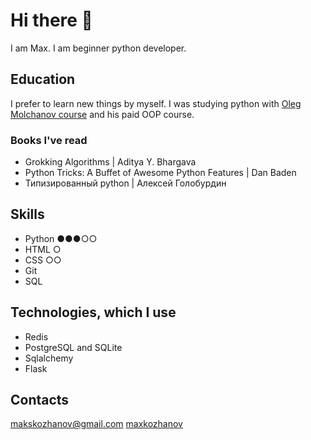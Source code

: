 # Hi there 👋
I am Max.
I am beginner python developer.

## Education
I prefer to learn new things by myself.
I was studying python with [Oleg Molchanov course](https://youtube.com/playlist?list=PLlWXhlUMyooaeSj8L8tVVbtUo0WCO4ORR&si=3TOXOvZ0pRO4jusr) and his paid OOP course.

### Books I've read
* Grokking Algorithms | Aditya Y. Bhargava
* Python Tricks: A Buffet of Awesome Python Features | Dan Baden
* Типизированный python | Алексей Голобурдин

## Skills

* Python ●●●○○
* HTML ○
* CSS ○○
* Git
* SQL

## Technologies, which I use
* Redis
* PostgreSQL and SQLite
* Sqlalchemy
* Flask

## Contacts
[makskozhanov@gmail.com](mailto:makskozhanov@gmail.com)
[maxkozhanov](tg:@maxkozhanov)
